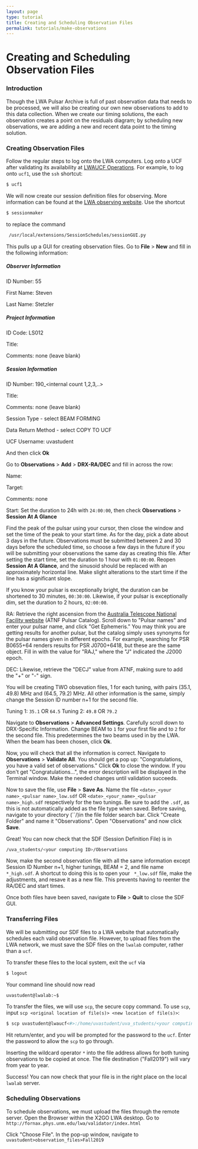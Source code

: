 ```yaml
---
layout: page
type: tutorial
title: Creating and Scheduling Observation Files
permalink: tutorials/make-observations
---
```


# Creating and Scheduling Observation Files

### Introduction

Though the LWA Pulsar Archive is full of past observation data that needs to be processed, we will also be creating our own new observations to add to this data collection. When we create our timing solutions, the each observation creates a point on the residuals diagram; by scheduling new observations, we are adding a new and recent data point to the timing solution. 

### Creating Observation Files

Follow the regular steps to log onto the LWA computers. Log onto a UCF after validating its availability at [LWAUCF Operations](http://lwalab.phys.unm.edu/CompScreen/cs.php). For example, to log onto ``ucf1``, use the ``ssh`` shortcut:

```sh
$ ucf1
```

We will now create our session definition files for observing. More information can be found at the [LWA observing website](http://www.phys.unm.edu/~lwa/astro/scheds/schedhints.html). Use the shortcut 

```sh
$ sessionmaker
```

to replace the command

```sh
 /usr/local/extensions/SessionSchedules/sessionGUI.py
```

This pulls up a GUI for creating observation files. 
Go to **File** > **New** and fill in the following information:

##### Observer Information
ID Number: 55

First Name: Steven

Last Name: Stetzler
##### Project Information 
ID Code: LS012

Title:<pulsar name>
	
Comments: none (leave blank)
##### Session Information
ID Number: 190_<internal count 1,2,3,..>

Title:<pulsar name>
	
Comments: none (leave blank)

Session Type - select BEAM FORMING

Data Return Method - select COPY TO UCF

UCF Username: uvastudent

And then click **Ok**

Go to **Observations** > **Add** > **DRX-RA/DEC** and fill in across the row:

Name:<pulsar name>
	
Target:<pulsar name>
	
Comments: none

Start: Set the duration to 24h with ``24:00:00``, then check **Observations** > **Session At A Glance**

Find the peak of the pulsar using your cursor, then close the window and set the time of the peak to your start time. As for the day, pick a date about 3 days in the future. Observations must be submitted between 2 and 30 days before the scheduled time, so choose a few days in the future if you will be submitting your observations the same day as creating this file. After setting the start time, set the duration to 1 hour with ``01:00:00``. Reopen **Session At A Glance**, and the sinusoid should be replaced with an approximately horizontal line. Make slight alterations to the start time if the line has a significant slope. 

If you know your pulsar is exceptionally bright, the duration can be shortened to 30 minutes, ``00:30:00``. Likewise, if your pulsar is exceptionally dim, set the duration to 2 hours, ``02:00:00``. 	

RA: Retrieve the right ascension from the [Australia Telescope National Facility website](https://www.atnf.csiro.au/people/pulsar/psrcat/) (ATNF Pulsar Catalog). Scroll down to "Pulsar names" and enter your pulsar name, and click "Get Ephemeris." You may think you are getting results for another pulsar, but the catalog simply uses synonyms for the pulsar names given in different epochs. For example, searching for PSR B0655+64 renders results for PSR J0700+6418, but these are the same object. Fill in with the value for "RAJ," where the "J" indicated the J2000 epoch. 
	
DEC: Likewise, retrieve the "DECJ" value from ATNF, making sure to add the "+" or "-" sign. 

You will be creating TWO obsevation files, 1 for each tuning, with pairs (35.1, 49.8) MHz and (64.5, 79.2) MHz. All other information is the same, simply change the Session ID number n+1 for the second file. 

Tuning 1: ``35.1`` OR ``64.5`` 
Tuning 2: ``49.8`` OR ``79.2``

Navigate to **Observations** > **Advanced Settings**. Carefully scroll down to DRX-Specific Information. Change BEAM to ``1`` for your first file and to ``2`` for the second file. This predetermines the two beams used in by the LWA. When the beam has been chosen, click **Ok**. 

Now, you will check that all the information is correct. Navigate to **Observations** > **Validate All**. You should get a pop up: "Congratulations, you have a valid set of observations." Click **Ok** to close the window. If you don't get "Congratulations...", the error description will be displayed in the Terminal window. Make the needed changes until validation succeeds. 

Now to save the file, use **File** > **Save As**. Name the file ``<date>_<your name>_<pulsar name>_low.sdf`` OR ``<date>_<your_name>_<pulsar name>_high.sdf`` respectively for the two tunings. Be sure to add the ``.sdf``, as this is not automatically added as the file type when saved. Before saving, navigate to your directory (``/<computing ID>)in the file folder search bar. Click "Create Folder" and name it "Observations". Open "Observations" and now click **Save**.

Great! You can now check that the SDF (Session Definition File) is in 
```sh
/uva_students/<your computing ID>/Observations
```
Now, make the second observation file with all the same information except Session ID Number n+1, higher tunings, BEAM = 2, and file name `` *_high.sdf``. A shortcut to doing this is to open your `` *_low.sdf`` file, make the adjustments, and resave it as a new file. This prevents having to reenter the RA/DEC and start times. 

Once both files have been saved, navigate to **File** > **Quit** to close the SDF GUI. 

### Transferring Files

We will be submitting our SDF files to a LWA website that automatically schedules each valid observation file. However, to upload files from the LWA network, we must save the SDF files on the ``lwalab`` computer, rather than a ``ucf``. 

To transfer these files to the local system, exit the ``ucf`` via

```sh
$ logout
```

Your command line should now read

```sh
uvastudent@lwalab:~$
```

To transfer the files, we will use ``scp``, the secure copy command. To use ``scp``, input ``scp <original location of file(s)> <new location of file(s)>``:

```sh
$ scp uvastudent@lwaucf<#>:/home/uvastudent/uva_students/<your computing ID>/Observations/<date>_<your name>_<pulsar name>_* /home/uvastudent/observation_files/Fall2019
```

Hit return/enter, and you will be prompted for the password to the ``ucf``. Enter the password to allow the ``scp`` to go through. 

Inserting the wildcard operator `` * `` into the file address allows for both tuning observations to be copied at once. The file destination ("Fall2019") will vary from year to year. 

Success! You can now check that your file is in the right place on the local ``lwalab`` server. 

### Scheduling Observations

To schedule observations, we must upload the files through the remote server. Open the Browser within the X2GO LWA desktop. Go to ``http://fornax.phys.unm.edu/lwa/validator/index.html``

Click "Choose File". In the pop-up window, navigate to ``uvastudent>observation_files>Fall2019``
